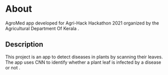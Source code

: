 # About

AgroMed app developed for Agri-Hack Hackathon 2021 organized by the Agricultural Department Of Kerala .

## Description

This project is an app to detect diseases in plants by scanning their leaves. The app uses CNN to identify whether a plant leaf is infected by a disease or not .

